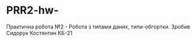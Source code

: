 # PRR2-hw-
Практична робота №2 - Робота з типами даних, типи-обгортки. Зробив Сидорук Костянтин КБ-21
